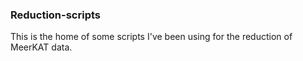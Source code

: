 ### Reduction-scripts

This is the home of some scripts I've been using for the reduction of MeerKAT data. 
